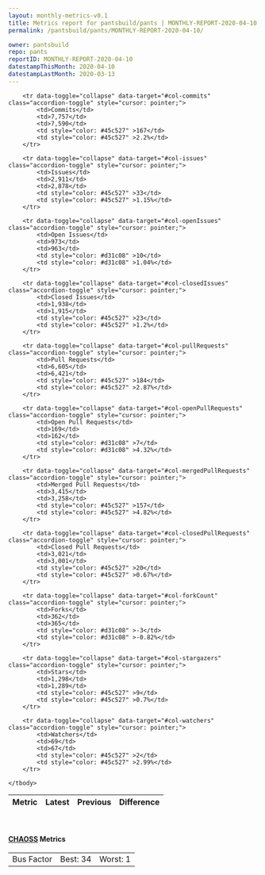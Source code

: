 ```yaml
---
layout: monthly-metrics-v0.1
title: Metrics report for pantsbuild/pants | MONTHLY-REPORT-2020-04-10 | 2020-04-10
permalink: /pantsbuild/pants/MONTHLY-REPORT-2020-04-10/

owner: pantsbuild
repo: pants
reportID: MONTHLY-REPORT-2020-04-10
datestampThisMonth: 2020-04-10
datestampLastMonth: 2020-03-13
---
```



<table class="table table-condensed" style="border-collapse:collapse;">
    <thead>
    <tr>
        <th>Metric</th>
        <th>Latest</th>
        <th>Previous</th>
        <th colspan="2" style="text-align: center;">Difference</th>
    </tr>
    </thead>
    <tbody>

        <tr data-toggle="collapse" data-target="#col-commits" class="accordion-toggle" style="cursor: pointer;">
            <td>Commits</td>
            <td>7,757</td>
            <td>7,590</td>
            <td style="color: #45c527" >167</td>
            <td style="color: #45c527" >2.2%</td>
        </tr>
        
        <tr data-toggle="collapse" data-target="#col-issues" class="accordion-toggle" style="cursor: pointer;">
            <td>Issues</td>
            <td>2,911</td>
            <td>2,878</td>
            <td style="color: #45c527" >33</td>
            <td style="color: #45c527" >1.15%</td>
        </tr>
        
        <tr data-toggle="collapse" data-target="#col-openIssues" class="accordion-toggle" style="cursor: pointer;">
            <td>Open Issues</td>
            <td>973</td>
            <td>963</td>
            <td style="color: #d31c08" >10</td>
            <td style="color: #d31c08" >1.04%</td>
        </tr>
        
        <tr data-toggle="collapse" data-target="#col-closedIssues" class="accordion-toggle" style="cursor: pointer;">
            <td>Closed Issues</td>
            <td>1,938</td>
            <td>1,915</td>
            <td style="color: #45c527" >23</td>
            <td style="color: #45c527" >1.2%</td>
        </tr>
        
        <tr data-toggle="collapse" data-target="#col-pullRequests" class="accordion-toggle" style="cursor: pointer;">
            <td>Pull Requests</td>
            <td>6,605</td>
            <td>6,421</td>
            <td style="color: #45c527" >184</td>
            <td style="color: #45c527" >2.87%</td>
        </tr>
        
        <tr data-toggle="collapse" data-target="#col-openPullRequests" class="accordion-toggle" style="cursor: pointer;">
            <td>Open Pull Requests</td>
            <td>169</td>
            <td>162</td>
            <td style="color: #d31c08" >7</td>
            <td style="color: #d31c08" >4.32%</td>
        </tr>
        
        <tr data-toggle="collapse" data-target="#col-mergedPullRequests" class="accordion-toggle" style="cursor: pointer;">
            <td>Merged Pull Requests</td>
            <td>3,415</td>
            <td>3,258</td>
            <td style="color: #45c527" >157</td>
            <td style="color: #45c527" >4.82%</td>
        </tr>
        
        <tr data-toggle="collapse" data-target="#col-closedPullRequests" class="accordion-toggle" style="cursor: pointer;">
            <td>Closed Pull Requests</td>
            <td>3,021</td>
            <td>3,001</td>
            <td style="color: #45c527" >20</td>
            <td style="color: #45c527" >0.67%</td>
        </tr>
        
        <tr data-toggle="collapse" data-target="#col-forkCount" class="accordion-toggle" style="cursor: pointer;">
            <td>Forks</td>
            <td>362</td>
            <td>365</td>
            <td style="color: #d31c08" >-3</td>
            <td style="color: #d31c08" >-0.82%</td>
        </tr>
        
        <tr data-toggle="collapse" data-target="#col-stargazers" class="accordion-toggle" style="cursor: pointer;">
            <td>Stars</td>
            <td>1,298</td>
            <td>1,289</td>
            <td style="color: #45c527" >9</td>
            <td style="color: #45c527" >0.7%</td>
        </tr>
        
        <tr data-toggle="collapse" data-target="#col-watchers" class="accordion-toggle" style="cursor: pointer;">
            <td>Watchers</td>
            <td>69</td>
            <td>67</td>
            <td style="color: #45c527" >2</td>
            <td style="color: #45c527" >2.99%</td>
        </tr>
        
    </tbody>
</table>
<br>
<h4><a target="_blank" href="https://chaoss.community/">CHAOSS</a> Metrics</h4>

<table class="table table-condensed" style="border-collapse:collapse;">
    <tbody>
        <td>Bus Factor</td>
        <td>Best: 34</td>
        <td>Worst: 1</td>
    </tbody>
</table>
